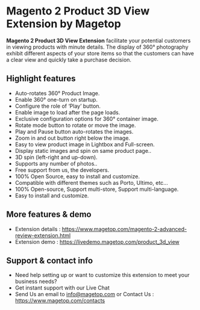 # Magento 2 Product 3D View Extension by Magetop

**Magento 2 Product 3D View Extension** facilitate your potential customers in viewing products with minute details. The display of 360° photography exhibit different aspects of your store items so that the customers can have a clear view and quickly take a purchase decision.

## Highlight features

- Auto-rotates 360° Product Image.
- Enable 360° one-turn on startup.
- Configure the role of ‘Play’ button.
- Enable image to load after the page loads.
- Exclusive configuration options for 360° container image.
- Rotate mode button to rotate or move the image.
- Play and Pause button auto-rotates the images.
- Zoom in and out button right below the image.
- Easy to view product image in Lightbox and Full-screen.
- Display static images and spin on same product page..
- 3D spin (left-right and up-down).
- Supports any number of photos..
- Free support from us, the developers.
- 100% Open Source, easy to install and customize.
- Compatible with different themes such as Porto, Ultimo, etc...
- 100% Open-source, Support multi-store, Support multi-language.
- Easy to install and customize.

## More features & demo

- Extension details : https://www.magetop.com/magento-2-advanced-review-extension.html
- Extension demo : https://livedemo.magetop.com/product_3d_view

## Support & contact info

- Need help setting up or want to customize this extension to meet your business needs? 
- Get instant support with our Live Chat
- Send Us an email to info@magetop.com or Contact Us : https://www.magetop.com/contacts
